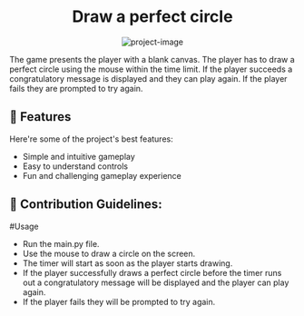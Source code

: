 <h1 align="center" id="title">Draw a perfect circle</h1>

<p align="center"><img src="https://i.pinimg.com/originals/96/c0/eb/96c0eb676f2d9af3850da2c092ae47ba.jpg" alt="project-image"></p>

<p id="description">The game presents the player with a blank canvas. The player has to draw a perfect circle using the mouse within the time limit. If the player succeeds a congratulatory message is displayed and they can play again. If the player fails they are prompted to try again.</p>

  
  
<h2>🧐 Features</h2>

Here're some of the project's best features:

*   Simple and intuitive gameplay
*   Easy to understand controls
*   Fun and challenging gameplay experience

<h2>🍰 Contribution Guidelines:</h2>

#Usage
*   Run the main.py file.
*   Use the mouse to draw a circle on the screen. 
*   The timer will start as soon as the player starts drawing. 
*   If the player successfully draws a perfect circle before the timer runs out a congratulatory message will be displayed and the player can play again. 
*   If the player fails they will be prompted to try again.
